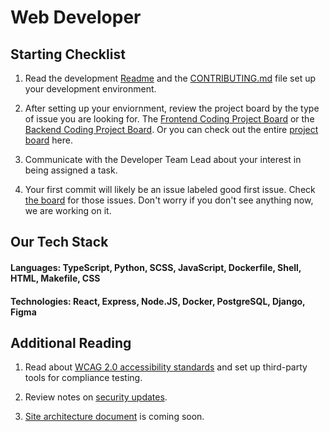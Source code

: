 # Web Developer

## Starting Checklist

1. Read the development [Readme](https://github.com/hackforla/[INSERT-REPO-NAME]/blob/main/README.md) and the [CONTRIBUTING.md](https://github.com/hackforla/CivicTechJobs/blob/main/CONTRIBUTING.md) file set up your development environment. 

1. After setting up your enviornment, review the project board by the type of issue you are looking for. The [Frontend Coding Project Board](https://github.com/orgs/hackforla/projects/37/views/4?filterQuery=label%3A%22role%3A+frontend%22) or the [Backend Coding Project Board](https://github.com/orgs/hackforla/projects/37/views/4?filterQuery=label%3A%22role%3A+backend%22). Or you can check out the entire [project board](https://github.com/hackforla/CivicTechJobs/projects/37) here.

1. Communicate with the Developer Team Lead about your interest in being assigned a task.

1. Your first commit will likely be an issue labeled good first issue. Check [the board](https://github.com/hackforla/CivicTechJobs/projects/37) for those issues. Don't worry if you don't see anything now, we are working on it.

## Our Tech Stack 

#### Languages: TypeScript, Python, SCSS, JavaScript, Dockerfile, Shell, HTML, Makefile, CSS
#### Technologies: React, Express, Node.JS, Docker, PostgreSQL, Django, Figma

## Additional Reading

1. Read about [WCAG 2.0 accessibility standards](https://hackforla.github.io/CivicTechJobs/misc/ada-guide/) and set up third-party tools for compliance testing.

1. Review notes on [security updates](https://hackforla.github.io/CivicTechJobs/misc/security-updates/).

1. [Site architecture document]() is coming soon.
